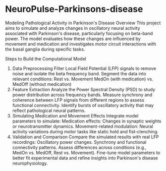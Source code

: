# NeuroPulse-Parkinsons-disease
Modeling Pathological Activity in Parkinson's Disease
Overview
This project aims to simulate and analyze changes in oscillatory neural activity associated with Parkinson's disease, particularly focusing on beta-band power. The model evaluates how these changes are influenced by movement and medication and investigates motor circuit interactions with the basal ganglia during specific tasks.

Steps to Build the Computational Model
1. Data Preprocessing
Filter Local Field Potential (LFP) signals to remove noise and isolate the beta frequency band.
Segment the data into relevant conditions:
Rest vs. Movement
MedOn (with medication) vs. MedOff (without medication)
2. Feature Extraction
Analyze the Power Spectral Density (PSD) to study power distribution across frequency bands.
Measure synchrony and coherence between LFP signals from different regions to assess functional connectivity.
Identify bursts of oscillatory activity that may reflect pathological neural patterns.
3. Simulating Medication and Movement Effects
Integrate model parameters to simulate:
Medication effects: Changes in synaptic weights or neurotransmitter dynamics.
Movement-related modulation: Neural activity variations during motor tasks like static hold and fist-clenching.
4. Validation and Comparison
Compare the simulated results with real LFP recordings:
Oscillatory power changes.
Synchrony and functional connectivity patterns.
Assess differences across conditions (e.g., MedOn vs. MedOff, Rest vs. Movement).
Fine-tune model parameters to better fit experimental data and refine insights into Parkinson's disease neurophysiology.
